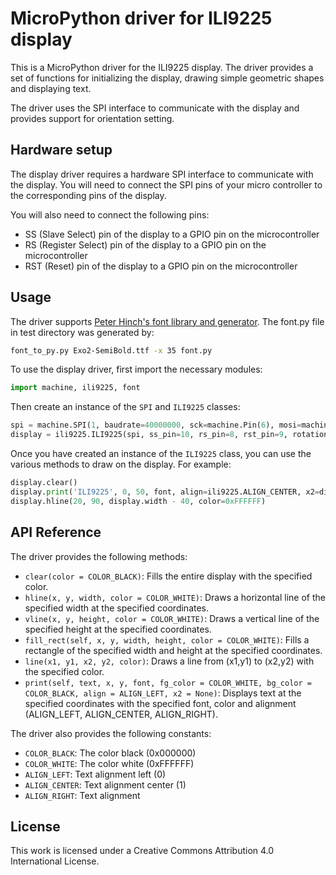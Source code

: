 # MicroPython driver for ILI9225 display

This is a MicroPython driver for the ILI9225 display. The driver provides a set of functions for initializing the display, drawing simple geometric shapes and displaying text.

The driver uses the SPI interface to communicate with the display and provides support for orientation setting.

## Hardware setup

The display driver requires a hardware SPI interface to communicate with the display. You will need to connect the SPI pins of your micro controller to the corresponding pins of the display.

You will also need to connect the following pins:

- SS (Slave Select) pin of the display to a GPIO pin on the microcontroller
- RS (Register Select) pin of the display to a GPIO pin on the microcontroller
- RST (Reset) pin of the display to a GPIO pin on the microcontroller

## Usage

The driver supports [Peter Hinch's font library and generator](https://github.com/peterhinch/MicroPython-font-to-py).
The font.py file in test directory was generated by:
```sh
font_to_py.py Exo2-SemiBold.ttf -x 35 font.py
```

To use the display driver, first import the necessary modules:

```python
import machine, ili9225, font
```

Then create an instance of the `SPI` and `ILI9225` classes:

```python
spi = machine.SPI(1, baudrate=40000000, sck=machine.Pin(6), mosi=machine.Pin(7))
display = ili9225.ILI9225(spi, ss_pin=10, rs_pin=8, rst_pin=9, rotation=1)
```

Once you have created an instance of the `ILI9225` class, you can use the various methods to draw on the display. For example:

```python
display.clear()
display.print('ILI9225', 0, 50, font, align=ili9225.ALIGN_CENTER, x2=display.width, fg_color=0x00FF99)
display.hline(20, 90, display.width - 40, color=0xFFFFFF)
```

## API Reference

The driver provides the following methods:

- `clear(color = COLOR_BLACK)`: Fills the entire display with the specified color.
- `hline(x, y, width, color = COLOR_WHITE)`: Draws a horizontal line of the specified width at the specified coordinates.
- `vline(x, y, height, color = COLOR_WHITE)`: Draws a vertical line of the specified height at the specified coordinates.
- `fill_rect(self, x, y, width, height, color = COLOR_WHITE)`: Fills a rectangle of the specified width and height at the specified coordinates.
- `line(x1, y1, x2, y2, color)`: Draws a line from (x1,y1) to (x2,y2) with the specified color.
- `print(self, text, x, y, font, fg_color = COLOR_WHITE, bg_color = COLOR_BLACK, align = ALIGN_LEFT, x2 = None)`: Displays text at the specified coordinates with the specified font, color and alignment (ALIGN_LEFT, ALIGN_CENTER, ALIGN_RIGHT).


The driver also provides the following constants:

- `COLOR_BLACK`: The color black (0x000000)
- `COLOR_WHITE`: The color white (0xFFFFFF)
- `ALIGN_LEFT`: Text alignment left (0)
- `ALIGN_CENTER`: Text alignment center (1)
- `ALIGN_RIGHT`: Text alignment

## License
This work is licensed under a Creative Commons Attribution 4.0 International License.

